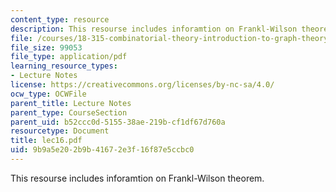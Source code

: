 ```yaml
---
content_type: resource
description: This resourse includes inforamtion on Frankl-Wilson theorem.
file: /courses/18-315-combinatorial-theory-introduction-to-graph-theory-extremal-and-enumerative-combinatorics-spring-2005/9b9a5e202b9b41672e3f16f87e5ccbc0_lec16.pdf
file_size: 99053
file_type: application/pdf
learning_resource_types:
- Lecture Notes
license: https://creativecommons.org/licenses/by-nc-sa/4.0/
ocw_type: OCWFile
parent_title: Lecture Notes
parent_type: CourseSection
parent_uid: b52ccc0d-5155-38ae-219b-cf1df67d760a
resourcetype: Document
title: lec16.pdf
uid: 9b9a5e20-2b9b-4167-2e3f-16f87e5ccbc0
---
```

This resourse includes inforamtion on Frankl-Wilson theorem.